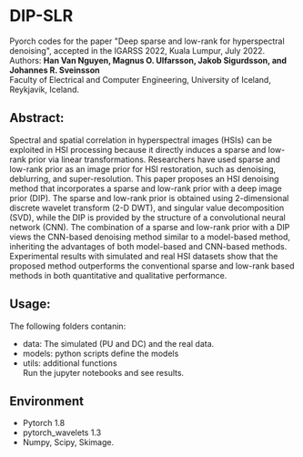 # DIP-SLR
 Pyorch codes for the paper "Deep sparse and low-rank for hyperspectral denoising", accepted in the IGARSS 2022, Kuala Lumpur, July 2022.<br>
 Authors: **Han Van Nguyen, Magnus O. Ulfarsson, Jakob Sigurdsson, and Johannes R. Sveinsson** <br>
 Faculty of Electrical and Computer Engineering, University of Iceland, Reykjavik, Iceland.
 <br>
## Abstract:<br>
 Spectral and spatial correlation in hyperspectral images (HSIs) can be exploited in HSI processing because it directly induces a sparse and low-rank prior via linear transformations. Researchers have used sparse and low-rank prior as an image prior for HSI restoration, such as denoising, deblurring, and super-resolution. This paper proposes an HSI denoising method that incorporates a sparse and low-rank prior with a deep image prior (DIP). The sparse and low-rank prior is obtained using 2-dimensional discrete wavelet transform (2-D DWT), and singular value decomposition (SVD), while the DIP is provided by the structure of a convolutional neural network (CNN). The combination of a sparse and low-rank prior with a DIP views the CNN-based denoising method similar to a model-based method, inheriting the advantages of both model-based and CNN-based methods. Experimental results with simulated and real HSI datasets show that the proposed method outperforms the conventional sparse and low-rank based methods in both quantitative and qualitative performance.

## Usage:<br>
The following folders contanin:
- data: The simulated (PU and DC) and the real data.
- models: python scripts define the models
- utils: additional functions<br>
Run the jupyter notebooks and see results.
## Environment
- Pytorch 1.8
- pytorch_wavelets 1.3
- Numpy, Scipy, Skimage.